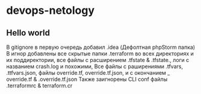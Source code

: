 # devops-netology

## Hello world

В gitignore в первую очередь добавил .idea (Дефолтная phpStorm папка)
В игнор добавлены все скрытые папки .terraform во всех директориях и их поддиректории, все файлы с расширением .tfstate & .tfstate., логи с названием crash.log и похожими, Все файлы с раширениями .tfvars, .ttfvars.json, файлы override.tf, override.tf.json, и с окончанием _ override.tf & .override.tf.json
Также заигнорены CLI conf файлы .terraformrc & terraform.cr